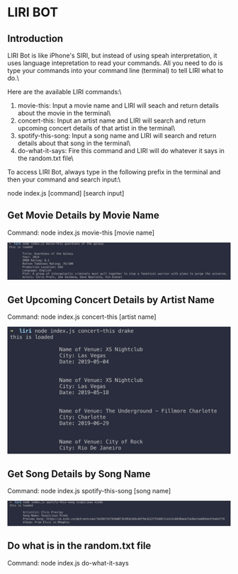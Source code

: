 # LIRI BOT

## Introduction

LIRI Bot is like iPhone's SIRI, but instead of using speah interpretation, it uses language intepretation to read your commands. All you need to do is type your commands into your command line (terminal) to tell LIRI what to do.\

Here are the available LIRI commands:\
   1. movie-this: Input a movie name and LIRI will seach and return details about the movie in the terminal\
   2. concert-this: Input an artist name and LIRI will search and return upcoming concert details of that artist in the terminal\
   3. spotify-this-song: Input a song name and LIRI will search and return details about that song in the terminal\
   4. do-what-it-says: Fire this command and LIRI will do whatever it says in the random.txt file\

To access LIRI Bot, always type in the following prefix in the terminal and then your command and search input:\

node index.js [command] [search input]

## Get Movie Details by Movie Name

Command: node index.js movie-this [movie name]

![Liri Movie](/images/liri-movie.png)

## Get Upcoming Concert Details by Artist Name

Command: node index.js concert-this [artist name]

![Liri Concert](/images/liri-concert.png)

## Get Song Details by Song Name

Command: node index.js spotify-this-song [song name]

![Liri Concert](/images/liri-song.png)

## Do what is in the random.txt file

Command: node index.js do-what-it-says